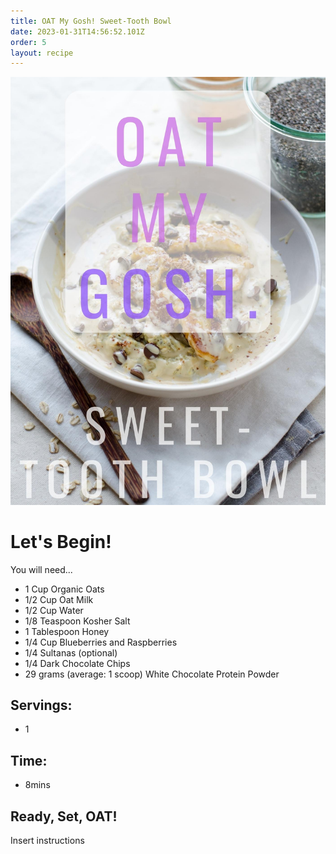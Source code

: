 ```yaml
---
title: OAT My Gosh! Sweet-Tooth Bowl
date: 2023-01-31T14:56:52.101Z
order: 5
layout: recipe
---
```

![](../uploads/7002f25f-a0c6-46a3-8090-dfe5af890833.jpeg)

# Let's Begin!

You will need...

* 1 Cup Organic Oats
* 1/2 Cup Oat Milk
* 1/2 Cup Water
* 1/8 Teaspoon Kosher Salt
* 1 Tablespoon Honey
* 1/4 Cup Blueberries and Raspberries
* 1/4 Sultanas (optional)
* 1/4 Dark Chocolate Chips
* 29 grams (average: 1 scoop) White Chocolate Protein Powder



## Servings:

* 1

## Time:

* 8mins

## Ready, Set, OAT!

Insert instructions